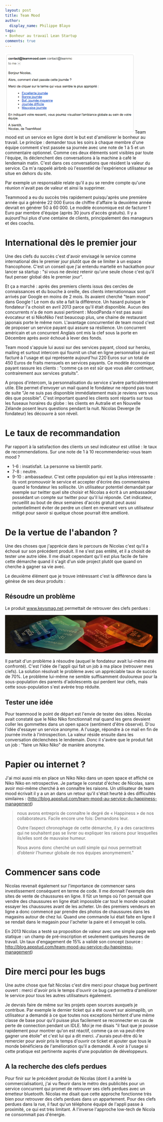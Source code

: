 ```yaml
---
layout: post
title: Team Mood
author:
  display_name: Philippe Blayo
tags:
- Bonheur au travail Lean Startup
comments: true
---
```


<img class="right" alt="Le courriel envoyé par teammood" src="/images/teammood_mail.png"/>Team mood est un service en ligne dont le but est d'améliorer le bonheur au travail. Le principe : demander tous les soirs à chaque membre d'une équipe comment s'est passée sa journée avec une note de 1 à 5 et un commentaire optionnel. Comme ces deux éléments sont visibles par toute l'équipe, ils déclenchent des conversations à la machine à café le lendemain matin. C'est dans ces conversations que résident la valeur du service. Ca m'a rappelé airbnb où l'essentiel de l'expérience utilisateur se situe en dehors du site.

Par exemple un responsable relate qu'il a pu se rendre compte qu'une réunion n'avait pas de valeur et ainsi la supprimer.

Teammood a eu du succès très rapidement puisqu'après une première année qui a générée 22 000 Euros de chiffre d'affaire la deuxième année devrait en générer 50 à 60 000. Le modèle économique est de facturer 1 Euro par membre d'équipe (après 30 jours d'accès gratuits). Il y a aujourd'hui plus d'une centaine de clients, principalement des manageurs et des coachs.



# International dès le premier jour

Une des clefs du succès c'est d'avoir envisagé le service comme international dès le premier jour plutôt que de se limiter à un espace francophone. C'est un conseil que j'ai entendu martellé en hackathon pour lancer sa startup : "si vous ne deviez retenir qu'une seule chose c'est qu'il faut penser global dès le premier jour".

Et ça a marché : après des premiers clients issus des cercles de connaissances et du bouche à oreille, des clients internationnaux sont arrivés par Google en moins de 2 mois. Ils avaient cherché "team mood" dans Google ! Le nom du site a fait la différence. Un hasard puisque le fondateur l'a choisit en avril 2013 parce qu'il était disponible. Aucun des concurrents n'a de nom aussi pertinent : MoodPanda n'est pas aussi évocateur et si NikoNiko l'est beaucoup plus, une chaine de restaurant japonais porte le même nom. L'avantage concurrentiel de team mood c'est de proposer un service payant qui assure sa résilience. Un concurrent américain et un concurrent Anglais ont mis la clef sous la porte en Décembre après avoir échoué à lever des fonds.

Team mood s'appuie lui aussi sur des services payant, clood sur heroku, mailing et surtout intercom qui fournit un chat en ligne personnalisé qui est facturé à l'usage et qui représente aujourd'hui 220 Euros sur un total de 450 Euros de fraits mensuels en services payants. Ce modèle économique payant rassure les clients : "comme ça on est sûr que vous aller continuer, contrairement aux services gratuits".

A propos d'intercom, la personnalisation du service s'avère particulièrement utile. Elle permet d'envoyer un mail quand le fondateur ne répond pas tout de suite "Je ne suis pas disponible immédiatement mais je reviens vers vous dès que possible". C'est important quand les clients sont répartis sur tous les fuseaux horaires du globe : les clients en Autralie et en Nouvelle Zélande posent leurs questions pendant la nuit. Nicolas Deverge (le fondateur) les découvre à son réveil.

# Le taux de recommandation

Par rapport à la satisfaction des clients un seul indicateur est utilisé : le taux de recommendations. Sur une note de 1 à 10 recommenderiez-vous team mood ?
- 1-6 : insatisfait. La personne va bientôt partir.
- 7-8 : neutre.
- 9-10 : ambassadeur. C'est cette population qui est la plus intéressante : ils vont promouvoir le service et accepter d'écrire des commentaires quand le fondateur les solliscite. Un utilisateur potentiel demandait par exemple sur twitter quel site choisir et Nicolas a écrit à un ambassadeur possédant un compte sur twitter pour qu'il lui réponde.
Cet indicateur, recueillit au bout de deux semaines d'accès gratuit peut aussi potentiellment éviter de perdre un client en revenant vers un utilisateur mitigé pour savoir si quelque chose pourrait être amélioré.


# De la vertue de l'abandon ?

Une des choses que j'apprécie dans le parcours de Nicolas c'est qu'il a échoué sur son précédent produit. Il ne s'est pas entêté, et il a choisit de tester une autre idée. Il me disait cependant qu'il est plus facile de faire cette démarche quand il s'agit d'un side project plutôt que quand on cherche à gagner sa vie avec.

Le deuxième élément que je trouve intéressant c'est la différence dans la génèse de ses deux produits :


## Résoudre un problème

Le produit www.keysmag.net permettait de retrouver des clefs perdues :

<img class="left" alt="Vous avez trouvé des clés ? Saisissez le code afin de contacter le propriétaire" src="/images/keysmag.jpg"/>

Il partait d'un problème à résoudre (auquel le fondateur avait lui-même été confronté). C'est l'idée de l'appli qui fait un job à ma place (retrouver mes clefs). La solution résolvait le problème avec un appréciable taux de succés de 70%. Le problème lui-même ne semble suffisamment douloureux pour la sous-population des parents d'adolescents qui perdent leur clefs, mais cette sous-population s'est avèrée trop réduite.

## Tester une idée

Pour teammood le point de départ est l'envie de tester des idées. Nicolas avait constaté que le Niko Niko fonctionnait mal quand les gens devaient coller les gommettes dans un open space (sentiment d'être observé). D'ou l'idée d'essayer un service anonyme. A l'usage, répondre à ce mail en fin de journée invite à l'introspection. La valeur réside ensuite dans les conversation déclenchées le lendemain. Donc il s'avère que le produit fait un job : "faire un Niko Niko" de manière anonyme.

# Papier ou internet ?

J'ai moi aussi mis en place un Niko Niko dans un open space et affiché ce Niko Niko en retrospective. Je partage le constat d'échec de Nicolas, sans avoir moi-même cherché à en connaître les raisons.
Un utilisateur de team mood écrivait il y a un an dans un retour qu'il s'était heurté à des difficultés similaires :
(http://blog.appstud.com/team-mood-au-service-du-happiness-management)

> nous avons entrepris de connaître le degré de « Happiness » de nos collaborateurs. Facile encore une fois: Demandons leur.
>
> Outre l’aspect chronophage de cette démarche, il y a des caractères qui ne souhaitent pas se livrer ou expliquer les raisons pour lesquelles ils/elles sont de mauvaise humeur.
> 
> Nous avons donc cherché un outil simple qui nous permettrait d’obtenir l’humeur globale de nos équipes anonymement."

# Commencer sans code

Nicolas revenait également sur l'importance de commencer sans investissement conséquent en terme de code. 
Il me donnait l'exemple des sites de vente de chaussures en ligne. Il fût un temps où l'on pensait que vendre des chaussures en ligne était impossible car tout le monde voudrait essayer les chaussures avant de les acheter. Un des premiers vendeurs en ligne a donc commencé par prendre des photos de chaussures dans les magasins autour de chez lui.
Quand une commande lui était faite en ligne il se rendait dans le magasin pour l'acheter la paire et il envoyait le colis.

En 2013 Nicolas a testé sa proposition de valeur avec une simple page web statique : un champ de pré-inscription et seulement quelques heures de travail. Un taux d'engagement de 15% a validé son concept (source : http://blog.appstud.com/team-mood-au-service-du-happiness-management)


# Dire merci pour les bugs

Une autre chose que fait Nicolas c'est dire merci pour chaque bug pertinent ouvert : merci d'avoir pris le temps d'ouvrir ce bug ça permettra d'améliorer le service pour tous les autres utilisateurs également.

Je devrais faire de même sur les projets open sources auxquels je contribue. Par exemple le dernier ticket qui a été ouvert sur aioimaplib, un utilisateur a demandé à ce que toutes nos exceptions héritent d'une même classe de base pour qu'il puisse plus facilement se reconnecter en cas de perte de connection pendant un IDLE. Moi je me disais "il faut que je pousse rapidement pour montrer qu'on est réactif, comme ça on va peut-être gagner une étoile" et c'est lui qui a dit merci. J'aurais peut-être dû le remercier pour avoir pris le temps d'ouvrir ce ticket et ajouter que tous le monde bénéficiera de l'amélioration qu'il a demandé. A voir à l'usage si cette pratique est pertinente auprès d'une population de développeurs.


## A la recherche des clefs perdues

Pour finir sur le précédent produit de Nicolas (dont il a arrêté la commercialisation), j'ai vu fleurir dans le métro des publicités pour un service concurrent qui promet de retrouver ses clefs perdues avec un émetteur bluetooth. Nicolas me disait que cette approche fonctionne très bien pour retrouver des clefs perdues dans un appartement. Pour des clefs perdues dans la rue, il faut qu'un téléphone équipé de l'appli passe à proximité, ce qui est très limitant. A l'inverse l'approche low-tech de Nicola ne consommait pas d'énergie.

